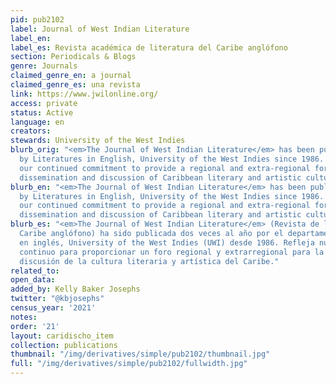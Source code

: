 ```yaml
---
pid: pub2102
label: Journal of West Indian Literature
label_en:
label_es: Revista académica de literatura del Caribe anglófono
section: Periodicals & Blogs
genre: Journals
claimed_genre_en: a journal
claimed_genre_es: una revista
link: https://www.jwilonline.org/
access: private
status: Active
language: en
creators:
stewards: University of the West Indies
blurb_orig: "<em>The Journal of West Indian Literature</em> has been published twice-yearly
  by Literatures in English, University of the West Indies since 1986. It reflects
  our continued commitment to provide a regional and extra-regional forum for the
  dissemination and discussion of Caribbean literary and artistic culture."
blurb_en: "<em>The Journal of West Indian Literature</em> has been published twice-yearly
  by Literatures in English, University of the West Indies since 1986. It reflects
  our continued commitment to provide a regional and extra-regional forum for the
  dissemination and discussion of Caribbean literary and artistic culture."
blurb_es: "<em>The Journal of West Indian Literature</em> (Revista de literatura del
  Caribe anglófono) ha sido publicada dos veces al año por el departamento de Literaturas
  en inglés, University of the West Indies (UWI) desde 1986. Refleja nuestro compromiso
  continuo para proporcionar un foro regional y extrarregional para la difusión y
  discusión de la cultura literaria y artística del Caribe."
related_to:
open_data:
added_by: Kelly Baker Josephs
twitter: "@kbjosephs"
census_year: '2021'
notes:
order: '21'
layout: caridischo_item
collection: publications
thumbnail: "/img/derivatives/simple/pub2102/thumbnail.jpg"
full: "/img/derivatives/simple/pub2102/fullwidth.jpg"
---
```

